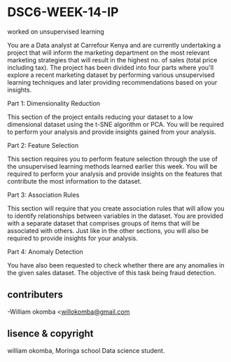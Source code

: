 # DSC6-WEEK-14-IP
worked on unsupervised learning

You are a Data analyst at Carrefour Kenya and are currently undertaking a project that will inform the marketing department on the most relevant marketing strategies that will result in the highest no. of sales (total price including tax). The project has been divided into four parts where you'll explore a recent marketing dataset by performing various unsupervised learning techniques and later providing recommendations based on your insights.

Part 1: Dimensionality Reduction

This section of the project entails reducing your dataset to a low dimensional dataset using the t-SNE algorithm or PCA. You will be required to perform your analysis and provide insights gained from your analysis.

Part 2: Feature Selection

This section requires you to perform feature selection through the use of the unsupervised learning methods learned earlier this week. You will be required to perform your analysis and provide insights on the features that contribute the most information to the dataset.

Part 3: Association Rules

This section will require that you create association rules that will allow you to identify relationships between variables in the dataset. You are provided with a separate dataset that comprises groups of items that will be associated with others. Just like in the other sections, you will also be required to provide insights for your analysis.

Part 4: Anomaly Detection

You have also been requested to check whether there are any anomalies in the given sales dataset. The objective of this task being fraud detection.




## contributers

-William okomba <willokomba@gmail.com

## lisence & copyright

william okomba, Moringa school Data science student.
